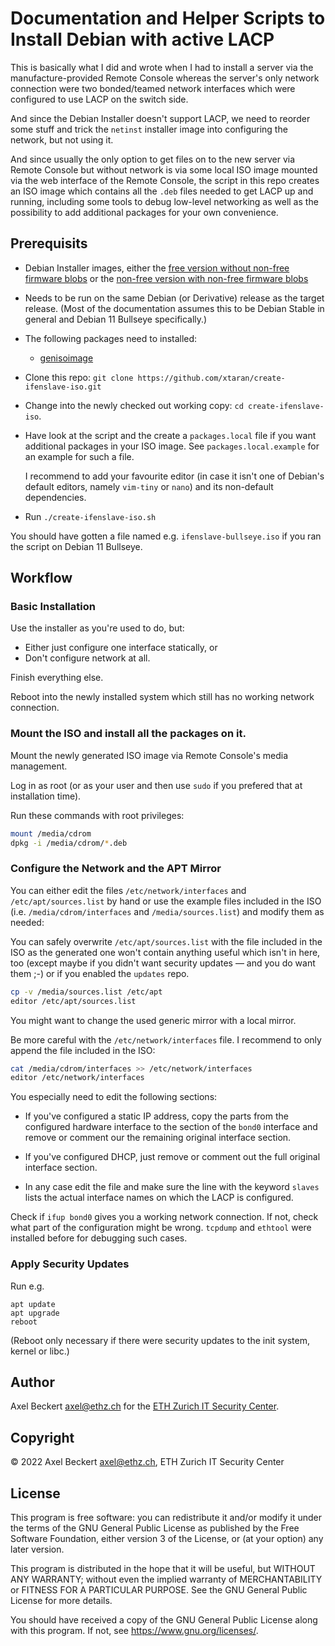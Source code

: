 Documentation and Helper Scripts to Install Debian with active LACP
===================================================================

This is basically what I did and wrote when I had to install a server
via the manufacture-provided Remote Console whereas the server's only
network connection were two bonded/teamed network interfaces which
were configured to use LACP on the switch side.

And since the Debian Installer doesn't support LACP, we need to
reorder some stuff and trick the `netinst` installer image into
configuring the network, but not using it.

And since usually the only option to get files on to the new server
via Remote Console but without network is via some local ISO image
mounted via the web interface of the Remote Console, the script in
this repo creates an ISO image which contains all the `.deb` files
needed to get LACP up and running, including some tools to debug
low-level networking as well as the possibility to add additional
packages for your own convenience.


Prerequisits
------------

* Debian Installer images, either the [free version without non-free
  firmware
  blobs](https://cdimage.debian.org/cdimage/release/current/amd64/iso-cd/)
  or the [non-free version with non-free firmware
  blobs](https://cdimage.debian.org/cdimage/release/current/amd64/iso-cd/)

* Needs to be run on the same Debian (or Derivative) release as the
  target release. (Most of the documentation assumes this to be Debian
  Stable in general and Debian 11 Bullseye specifically.)

* The following packages need to installed:

  * [genisoimage](https://packages.debian.org/genisoimage)

* Clone this repo: `git clone
  https://github.com/xtaran/create-ifenslave-iso.git`
  
* Change into the newly checked out working copy: `cd
  create-ifenslave-iso`.
  
* Have look at the script and the create a `packages.local` file if
  you want additional packages in your ISO image. See
  `packages.local.example` for an example for such a file.
  
  I recommend to add your favourite editor (in case it isn't one of
  Debian's default editors, namely `vim-tiny` or `nano`) and its
  non-default dependencies.
  
* Run `./create-ifenslave-iso.sh`

You should have gotten a file named e.g. `ifenslave-bullseye.iso` if
you ran the script on Debian 11 Bullseye.


Workflow
--------

### Basic Installation

Use the installer as you're used to do, but:

* Either just configure one interface statically, or
* Don't configure network at all.

Finish everything else.

Reboot into the newly installed system which still has no working
network connection.

### Mount the ISO and install all the packages on it.

Mount the newly generated ISO image via Remote Console's media
management.

Log in as root (or as your user and then use `sudo` if you prefered
that at installation time).
  
Run these commands with root privileges:

```sh
mount /media/cdrom
dpkg -i /media/cdrom/*.deb
```

### Configure the Network and the APT Mirror

You can either edit the files `/etc/network/interfaces` and
`/etc/apt/sources.list` by hand or use the example files included in
the ISO (i.e. `/media/cdrom/interfaces` and `/media/sources.list`) and
modify them as needed:

You can safely overwrite `/etc/apt/sources.list` with the file
included in the ISO as the generated one won't contain anything
useful which isn't in here, too (except maybe if you didn't want
security updates — and you do want them ;-) or if you enabled the
`updates` repo.

```sh
cp -v /media/sources.list /etc/apt
editor /etc/apt/sources.list
```

You might want to change the used generic mirror with a local mirror.

Be more careful with the `/etc/network/interfaces` file. I recommend
to only append the file included in the ISO:

```sh
cat /media/cdrom/interfaces >> /etc/network/interfaces
editor /etc/network/interfaces
```

You especially need to edit the following sections:

* If you've configured a static IP address, copy the parts from the
  configured hardware interface to the section of the `bond0`
  interface and remove or comment our the remaining original interface
  section.
  
* If you've configured DHCP, just remove or comment out the full
  original interface section.

* In any case edit the file and make sure the line with the keyword
  `slaves` lists the actual interface names on which the LACP is
  configured.
  
Check if `ifup bond0` gives you a working network connection. If not,
check what part of the configuration might be wrong. `tcpdump` and
`ethtool` were installed before for debugging such cases.

### Apply Security Updates

Run e.g.

```
apt update
apt upgrade
reboot
```

(Reboot only necessary if there were security updates to the init
system, kernel or libc.)


Author
------

Axel Beckert <axel@ethz.ch> for the [ETH Zurich IT Security
Center](http://www.security.ethz.ch/).


Copyright
---------

© 2022 Axel Beckert <axel@ethz.ch>, ETH Zurich IT Security Center


License
-------

This program is free software: you can redistribute it and/or modify
it under the terms of the GNU General Public License as published by
the Free Software Foundation, either version 3 of the License, or (at
your option) any later version.

This program is distributed in the hope that it will be useful, but
WITHOUT ANY WARRANTY; without even the implied warranty of
MERCHANTABILITY or FITNESS FOR A PARTICULAR PURPOSE.  See the GNU
General Public License for more details.

You should have received a copy of the GNU General Public License
along with this program.  If not, see <https://www.gnu.org/licenses/>.

